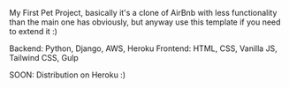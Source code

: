  My First Pet Project, basically it's a clone of AirBnb with less functionality than the main one has obviously, but anyway use this template if you need to extend it :)
 
 Backend: Python, Django, AWS, Heroku
 Frontend: HTML, CSS, Vanilla JS, Tailwind CSS, Gulp
 
 SOON: Distribution on Heroku :)
